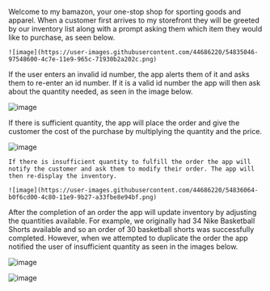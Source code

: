 Welcome to my bamazon, your one-stop shop for sporting goods and apparel. When a customer first arrives to my storefront they will be greeted by our inventory list along with a prompt asking them which item they would like to purchase, as seen below.

    ![image](https://user-images.githubusercontent.com/44686220/54835046-97548600-4c7e-11e9-965c-71930b2a202c.png)

If the user enters an invalid id number, the app alerts them of it and asks them to re-enter an id number. If it is a valid id number the app will then ask about the quantity needed, as seen in the image below.


![image](https://user-images.githubusercontent.com/44686220/54835479-6032a480-4c7f-11e9-9d2a-f607d96fb2d2.png)


If there is sufficient quantity, the app will place the order and give the customer the cost of the purchase by multiplying the quantity and the price.

   ![image](https://user-images.githubusercontent.com/44686220/54835806-231ae200-4c80-11e9-8cbb-5956435fa796.png)


    If there is insufficient quantity to fulfill the order the app will notify the customer and ask them to modify their order. The app will then re-display the inventory.

    ![image](https://user-images.githubusercontent.com/44686220/54836064-b0f6cd00-4c80-11e9-9b27-a33fbe8e94bf.png)

After the completion of an order the app will update inventory by adjusting the quantities available. For example, we originally had 34 Nike Basketball Shorts available and so an order of 30 basketball shorts was successfully completed. However, when we attempted to duplicate the order the app notified the user of insufficient quantity as seen in the images below.

![image](https://user-images.githubusercontent.com/44686220/54836917-7130e500-4c82-11e9-9d05-e2f5e62f8986.png)


![image](https://user-images.githubusercontent.com/44686220/54836873-53fc1680-4c82-11e9-8cbf-689daef99f4e.png)


